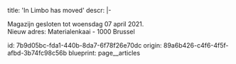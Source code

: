 title: 'In Limbo has moved'
descr: |-
  <p>Magazijn gesloten tot woensdag 07 april 2021.<br>Nieuw adres: Materialenkaai - 1000 Brussel
  </p>
id: 7b9d05bc-fda1-440b-8da7-6f78f26e70dc
origin: 89a6b426-c4f6-4f5f-afbd-3b74fc98c56b
blueprint: page__articles
